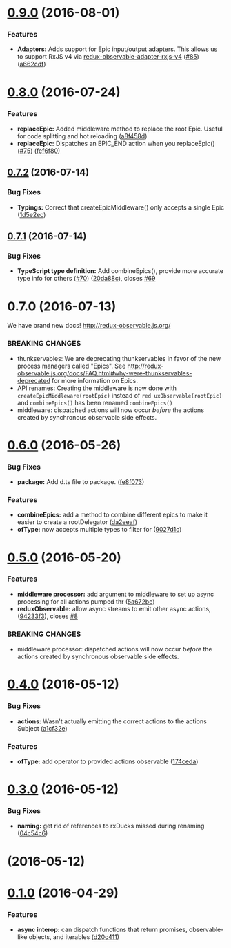 <a name="0.9.0"></a>
# [0.9.0](https://github.com/redux-observable/redux-observable/compare/v0.8.0...v0.9.0) (2016-08-01)


### Features

* **Adapters:** Adds support for Epic input/output adapters. This allows us to support RxJS v4 via [redux-observable-adapter-rxjs-v4](https://github.com/redux-observable/redux-observable-adapter-rxjs-v4) ([#85](https://github.com/redux-observable/redux-observable/issues/85)) ([a662cdf](https://github.com/redux-observable/redux-observable/commit/a662cdf))



<a name="0.8.0"></a>
# [0.8.0](https://github.com/redux-observable/redux-observable/compare/v0.7.2...v0.8.0) (2016-07-24)


### Features

* **replaceEpic:** Added middleware method to replace the root Epic. Useful for code splitting and hot reloading ([a8f458d](https://github.com/redux-observable/redux-observable/commit/a8f458d))
* **replaceEpic:** Dispatches an EPIC_END action when you replaceEpic() ([#75](https://github.com/redux-observable/redux-observable/issues/75)) ([fef6f80](https://github.com/redux-observable/redux-observable/commit/fef6f80))



<a name="0.7.2"></a>
## [0.7.2](https://github.com/redux-observable/redux-observable/compare/v0.7.1...v0.7.2) (2016-07-14)


### Bug Fixes

* **Typings:** Correct that createEpicMiddleware() only accepts a single Epic ([1d5e2ec](https://github.com/redux-observable/redux-observable/commit/1d5e2ec))



<a name="0.7.1"></a>
## [0.7.1](https://github.com/redux-observable/redux-observable/compare/v0.7.0...v0.7.1) (2016-07-14)


### Bug Fixes

* **TypeScript type definition:** Add combineEpics(), provide more accurate type info for others ([#70](https://github.com/redux-observable/redux-observable/issues/70)) ([20da88c](https://github.com/redux-observable/redux-observable/commit/20da88c)), closes [#69](https://github.com/redux-observable/redux-observable/issues/69)



<a name="0.7.0"></a>
# 0.7.0 (2016-07-13)

We have brand new docs! http://redux-observable.js.org/

### BREAKING CHANGES

* thunkservables: We are deprecating thunkservables in favor of the new
process managers called "Epics". See
http://redux-observable.js.org/docs/FAQ.html#why-were-thunkservables-deprecated
for more information on Epics.
* API renames: Creating the middleware is now done with
`createEpicMiddleware(rootEpic)` instead of `red
uxObservable(rootEpic)` and `combineEpics()` has been renamed
`combineEpics()`
* middleware: dispatched actions will now occur _before_ the actions created by synchronous observable side effects.


<a name="0.6.0"></a>
# [0.6.0](https://github.com/redux-observable/redux-observable/compare/0.5.0...v0.6.0) (2016-05-26)


### Bug Fixes

* **package:** Add d.ts file to package. ([fe8f073](https://github.com/redux-observable/redux-observable/commit/fe8f073))


### Features

* **combineEpics:** add a method to combine different epics to make it easier to create a rootDelegator ([da2eeaf](https://github.com/redux-observable/redux-observable/commit/da2eeaf))
* **ofType:** now accepts multiple types to filter for ([9027d1c](https://github.com/redux-observable/redux-observable/commit/9027d1c))



<a name="0.5.0"></a>
# [0.5.0](https://github.com/redux-observable/redux-observable/compare/0.4.0...v0.5.0) (2016-05-20)


### Features

* **middleware processor:** add argument to middleware to set up async processing for all actions pumped thr ([5a672be](https://github.com/redux-observable/redux-observable/commit/5a672be))
* **reduxObservable:** allow async streams to emit other async actions, ([94233f3](https://github.com/redux-observable/redux-observable/commit/94233f3)), closes [#8](https://github.com/redux-observable/redux-observable/issues/8)


### BREAKING CHANGES

* middleware processor: dispatched actions will now occur _before_ the actions created by synchronous observable side effects.



<a name="0.4.0"></a>
# [0.4.0](https://github.com/blesh/redux-observable/compare/0.3.0...v0.4.0) (2016-05-12)


### Bug Fixes

* **actions:** Wasn't actually emitting the correct actions to the actions Subject ([a1cf32e](https://github.com/blesh/redux-observable/commit/a1cf32e))

### Features

* **ofType:** add operator to provided actions observable ([174ceda](https://github.com/blesh/redux-observable/commit/174ceda))



<a name="0.3.0"></a>
# [0.3.0](https://github.com/blesh/redux-observable/compare/0.2.0...v0.3.0) (2016-05-12)


### Bug Fixes

* **naming:** get rid of references to rxDucks missed during renaming ([04c54c6](https://github.com/blesh/redux-observable/commit/04c54c6))



<a name=""></a>
# [](//compare/0.1.0...vundefined) (2016-05-12)




<a name="0.1.0"></a>
# [0.1.0](https://github.com/blesh/rx-ducks-middleware/compare/0.0.2...v0.1.0) (2016-04-29)


### Features

* **async interop:** can dispatch functions that return promises, observable-like objects, and iterables ([d20c411](https://github.com/blesh/rx-ducks-middleware/commit/d20c411))
